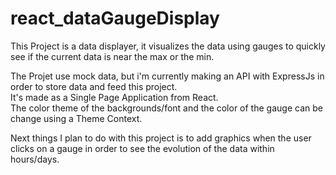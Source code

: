 # react_dataGaugeDisplay

This Project is a data displayer, it visualizes the data using gauges to quickly see if the current data is near the max or the min.

The Projet use mock data, but i'm currently making an API with ExpressJs in order to store data and feed this project.   
It's made as a Single Page Application from React.   
The color theme of the backgrounds/font and the color of the gauge can be change using a Theme Context.   

Next things I plan to do with this project is to add graphics when the user clicks on a gauge in order to see the evolution of the data within hours/days.
